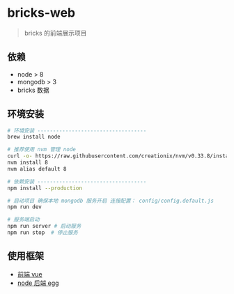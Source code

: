 # bricks-web

> bricks 的前端展示项目

## 依赖
- node > 8
- mongodb > 3
- bricks 数据

## 环境安装

``` bash
# 环境安装 -----------------------------------
brew install node

# 推荐使用 nvm 管理 node
curl -o- https://raw.githubusercontent.com/creationix/nvm/v0.33.8/install.sh | bash
nvm install 8
nvm alias default 8

# 依赖安装 -----------------------------------
npm install --production

# 启动项目 确保本地 mongodb 服务开启 连接配置： config/config.default.js
npm run dev

# 服务端启动
npm run server # 启动服务
npm run stop  # 停止服务
```

## 使用框架
- [前端 vue](https://cn.vuejs.org/index.html)
- [node 后端 egg](https://eggjs.org/)


